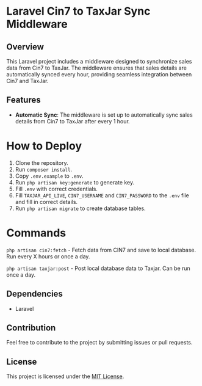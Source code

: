 # Laravel Cin7 to TaxJar Sync Middleware

## Overview

This Laravel project includes a middleware designed to synchronize sales data from Cin7 to TaxJar. The middleware ensures that sales details are automatically synced every hour, providing seamless integration between Cin7 and TaxJar.

## Features

- **Automatic Sync**: The middleware is set up to automatically sync sales details from Cin7 to TaxJar after every 1 hour.


# How to Deploy

1. Clone the repository.
2. Run `composer install`.
3. Copy `.env.example` to `.env`.
4. Run `php artisan key:generate` to generate key.
5. Fill `.env` with correct credentials.
6. Fill `TAXJAR_API_LIVE`, `CIN7_USERNAME` and `CIN7_PASSWORD` to the `.env` file and fill in correct details.
7. Run `php artisan migrate` to create database tables.

# Commands

`php artisan cin7:fetch` - Fetch data from CIN7 and save to local database. Run every X hours or once a day.

`php artisan taxjar:post` - Post local database data to Taxjar. Can be run once a day.

## Dependencies

- Laravel

## Contribution

Feel free to contribute to the project by submitting issues or pull requests.

## License

This project is licensed under the [MIT License](LICENSE).



